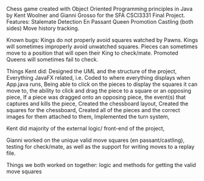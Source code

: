 Chess game created with Object Oriented Programming principles in Java by Kent Woolner and Gianni Grosso for the SFA CSCI3331 Final Project.
Features:
Stalemate Detection
En Passant
Queen Promotion
Castling (both sides)
Move history tracking.


Known bugs:
Kings do not properly avoid squares watched by Pawns.
Kings will sometimes improperly avoid unwatched squares.
Pieces can sometimes move to a position that will open their King to check/mate.
Promoted Queens will sometimes fail to check.

Things Kent did:
Designed the UML and the structure of the project, 
Everything JavaFX related, 
  i.e. Coded to where everything displays when App.java runs, 
       Being able to click on the pieces to display the squares it can move to, 
       the ability to click and drag the piece to a square or an opposing piece, 
       If a piece was dragged onto an opposing piece, the event(s) that captures and kills the piece, 
       Created the chessboard layout, 
       Created the squares for the chessboard, 
       Created all of the pieces and the correct images for them attached to them, 
Implemented the turn system, 
       
Kent did majority of the external logic/ front-end of the project, 

Gianni worked on the unique valid move squares (en passant/castling), testing for check/mate, as well as the support for writing moves to a replay file.


Things we both worked on together:
  logic and methods for getting the valid move squares
